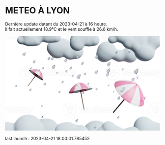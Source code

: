 # METEO À LYON

Dernière update datant du 2023-04-21 à 16 heure.  
Il fait actuellement 18.9°C et le vent souffle à 26.6 km/h.      

![](./.github/rain.png)

last launch : 2023-04-21 18:00:01.785452
